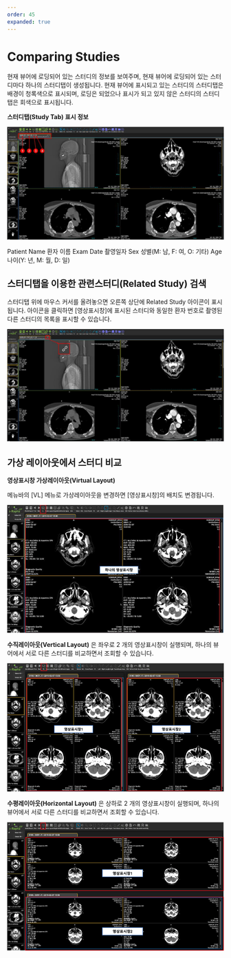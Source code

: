 ```yaml
---
order: 45
expanded: true
---
```


# Comparing Studies

현재 뷰어에 로딩되어 있는 스터디의 정보를 보여주며, 현재 뷰어에 로딩되어 있는 스터디마다 하나의 스터디탭이 생성됩니다.
현재 뷰어에 표시되고 있는 스터디의 스터디탭은 배경이 청록색으로 표시되며, 로딩은 되었으나 표시가 되고 있지 않은 스터디의 스터디탭은 회색으로 표시됩니다.


**스터디탭(Study Tab) 표시 정보**

![](img/studytab.png)

Patient Name 환자 이름
Exam Date 촬영일자
Sex 성별(M: 남, F: 여, O: 기타)
Age 나이(Y: 년, M: 월, D: 일)

## 스터디탭을 이용한 관련스터디(Related Study) 검색
스터디탭 위에 마우스 커서를 올려놓으면 오른쪽 상단에 Related Study 아이콘이 표시됩니다.
아이콘을 클릭하면 [영상표시창]에 표시된 스터디와 동일한 환자 번호로 촬영된 다른 스터디의 목록을 표시할 수 있습니다.


![](img/study_related.png)


## 가상 레이아웃에서 스터디 비교

**영상표시창 가상레이아웃(Virtual Layout)**

메뉴바의 [VL] 메뉴로 가상레이아웃을 변경하면 [영상표시창]의 배치도 변경됩니다.

![](img/vl_ex.png)

**수직레이아웃(Vertical Layout)** 은 좌우로 2 개의 영상표시창이 실행되며, 하나의 뷰어에서 서로 다른 스터디를 비교하면서 조회할 수 있습니다.

![Vertical Layout](img/vl_ex2.png)

**수평레이아웃(Horizontal Layout)** 은 상하로 2 개의 영상표시창이 실행되며, 하나의 뷰어에서 서로 다른 스터디를 비교하면서 조회할 수 있습니다.

![Horizontal Layout](img/vl_ex3.png)

